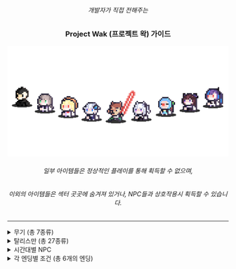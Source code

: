 <div align="center">

###### 개발자가 직접 전해주는

### Project Wak (프로젝트 왁) 가이드

<img src = "etc/images/thumnail.png" width = "600px">

###### 일부 아이템들은 정상적인 플레이를 통해 획득할 수 없으며,
###### 이외의 아이템들은 섹터 곳곳에 숨겨져 있거나, NPC들과 상호작용시 획득할 수 있습니다.


</div>

-----------------------

<details>
<summary>무기 (총 7종류)</summary>

-----------------------

#### 양손 광선검 [Item No.01]

<img src = "etc/items_weapons/945f2545-f419-4940-be57-c5af75e9d0f2.png" width = "64px">

- 가드 효율 0%</br>
- 특수 효과 : 익스플로전 사용 가능 및 매 100번째 타격 마다 강력한 '갈!' 데미지</br>


- 무기 강화 1레벨 이상시, 에네르기파 사용 가능</br>
- '의문의 제단'에 붉은 광선검과 푸른 광선검을 바쳐 획득 가능</br>

</br></br>
#


#### 초록 광선검 [Item No.02]

<img src = "etc/items_weapons/53e9010f-b1ba-4a5e-9407-12a0b220d427.png" width = "64px">

- 가드 효율 10%</br>
- 특수 효과 : 일반 공격 공속 증가</br>


- 무기 강화 1레벨 이상시, 에네르기파 사용 가능</br>
- '검성의 그림자' 처치시 획득 가능</br>

</br></br>
#



#### 붉은 광선검 [Item No.03]

<img src = "etc/items_weapons/c574c192-7d8c-4532-bb8b-70bdd5943387.png" width = "64px">

- 가드 효율 10%</br>


- 무기 강화 1레벨 이상시, 에네르기파 사용 가능</br>
- 튜토리얼 스테이지에서 획득 가능</br>

</br></br>
#



#### 푸른 광선검 [Item No.04]

<img src = "etc/items_weapons/f820f2a9-a2d1-4fb0-9d84-6207fa939363.png" width = "64px">

- 가드 효율 10%</br>
- 특수 효과 : 매 100번째 타격 마다 강력한 '갈!' 데미지</br>


- 무기 강화 1레벨 이상시, 에네르기파 사용 가능</br>
- '검성의 그림자' 처치시 획득 가능</br>

</br></br>
#



#### 돌격 소총 [Item No.05]

<img src = "etc/items_weapons/f2327aea-bb58-4ecf-b5b0-f858f0ae197d.png" width = "64px">

- 가드 효율 -50%</br>
- 특수 효과 : A키를 사용한 공격만 가능, 총알 제한 없음, 적의 방어력을 무시한 고정 데미지 적용</br>


- 탈리스만 '객관안'과 함께 사용하면, 세트 효과 '자동 조준' 활성화</br>
- '검성의 그림자' 처치시 획득 가능</br>

</br></br>
#


#### 지옥 참마도 [Item No.06]

<img src = "etc/items_weapons/baaa250a-cafc-4b6e-86be-b75359556b3a.png" width = "64px">

- 가드 효율 20%</br>
- 특수 효과 : '할복' 사용 가능</br>


- '할복' 사용 이후, 탈리스만 '아이네가 준 도끼'와 함께 사용하면 성능이 매우 좋아짐</br>
- '검성의 그림자' 처치시 획득 가능</br>

</br></br>


#### 왁초리 [Item No.07]

<img src = "etc/items_weapons/cebda1fd-45bf-4a67-af7d-b58d645dd792.png" width = "64px">

- 가드 효율 0%</br>


- 정상적인 방법을 통해선 획득 불가능</br>

</br></br>

---------------------------------

</details>





<details>
<summary>탈리스만 (총 27종류)</summary>

-----------------------

#### Re:wind 시계 [Item No.102]

<img src = "etc/items_accesories/e2c9d994-3a44-4e96-8437-e57bb0c58b83.png" width = "64px">

- 특수 효과 : 게임 오버가 되었을 때, 바로 직전의 과거로 시간을 되돌림.</br>
또한, 현재 시각과 함께 왁드로이드 완성까지 남은 시간을 표시해줌.


- 아이네를 통해 획득 가능</br>

</br></br>
#


#### 객관안 [Item No.103]

<img src = "etc/items_accesories/4834ca26-3609-4e92-b37b-de6e298eb95b.png" width = "64px">

- 특수 효과 : 자동으로 적을 타깃팅 해줌 (= 락온 효과)</br>


- 돌격 소총과 함께 사용하면 총을 모든 각도로 자동 조준함</br>
- 섹터 탐사를 통해 획득 가능 (숨겨진 아이템)</br>

</br></br>
#



#### 런닝 나시 [Item No.104]

<img src = "etc/items_accesories/33368b04-1ab5-410e-9c2e-8b2fa4bd3563.png" width = "64px">

- 특수 효과 : 대쉬 스킬 사용시 소모하는 스테미나량 50% 경감</br>


- 섹터 탐사를 통해 획득 가능 (숨겨진 아이템)</br>

</br></br>
#



#### 보라색 리본 [Item No.105]

<img src = "etc/items_accesories/27ae17f7-542f-4132-9cb0-5452ff7e5e3a.png" width = "64px">

- 특수 효과 : 방어력 10% 증가 및 최대 체력 50만큼 증가</br>


- 주르르를 통해 획득 가능</br>

</br></br>
#



#### 징버거 [Item No.106]

<img src = "etc/items_accesories/e23148b3-abe0-4d3e-8de3-3b96bd9ab770.png" width = "64px">

- 특수 효과 : 전투 모드가 아닌경우, 체력을 조금씩 회복</br>


- 징버거를 통해 획득 가능</br>

</br></br>
#


#### 파란 머리핀 [Item No.107]

<img src = "etc/items_accesories/acd7c5c8-9f99-4ff1-861c-94544003d6dc.png" width = "64px">

- 특수 효과 : 방어력 10% 증가 및 최대 체력 50만큼 증가</br>


- 고세구를 통해 획득 가능</br>

</br></br>
#


#### 응원 깃발 [Item No.108]

<img src = "etc/items_accesories/14b748e0-3161-456d-b8b0-554a6cf4befb.png" width = "64px">

- 특수 효과 : 기본 데미지 18% 증가</br>


- 섹터 탐사를 통해 획득 가능 (숨겨진 아이템)</br>

</br></br>
#


#### 알잘딱 가드 [Item No.109]

<img src = "etc/items_accesories/2dec64d9-b339-4a52-99a1-5973a9288fef.png" width = "64px">

- 특수 효과 : 적에게 피격당할시, 70%확률로 자동 방어</br>


- 난이도 설정을 통해 획득 가능 (벨런스 보정 아이템)</br>

</br></br>
#


#### 아이돌 신발 [Item No.110]

<img src = "etc/items_accesories/cd4dffa2-09b3-4aac-83db-f4aa7c303c4e.png" width = "64px">

- 특수 효과 : 점프력 증가 및 중력 감소</br>


- 해당 탈리스만을 이용하여 얻을 수 있는 특수 탈리스만들이 맵 곳곳에 존재함</br>
- 섹터 탐사를 통해 획득 가능 (숨겨진 아이템)</br>

</br></br>
#


#### 푸른색의 깃발 [Item No.111]

<img src = "etc/items_accesories/dbb84ba4-efac-4cef-bc62-83756d3561e9.png" width = "64px">

- 특수 효과 : 크리티컬 데미지 확률 15% 증가</br>


- 섹터 탐사를 통해 획득 가능 (숨겨진 아이템)</br>

</br></br>
#


#### 다이아몬드 검 [Item No.112]

<img src = "etc/items_accesories/a05a9789-e2c8-44a8-9814-3d8056f6aed3.png" width = "64px">

- 특수 효과 : 크리티컬 데미지 확률 10% 및 기본 데미지 10% 증가</br>


- 비챤을 통해 획득 가능</br>

</br></br>
#


#### AED (심장 제세동기) [Item No.113]

<img src = "etc/items_accesories/7a099ff1-0880-4487-aa3d-78294580adad.png" width = "64px">

- 특수 효과 : 플레이어가 사망하였을때, 체력을 1만큼 남기고 즉시 부활</br>


- 릴파를 통해 획득 가능</br>

</br></br>
#


#### 뱅갈고무나무 에스트 병 [Item No.114]

<img src = "etc/items_accesories/bd64db59-4a2d-4bd1-a91f-179205f0e95c.png" width = "64px">

- 특수 효과 : 최대 체력의 50%만큼 회복 및 상태 이상 해제</br>


- 사망 횟수가 10회를 넘었을시, 아이네를 통해 획득 가능 / 난이도 설정을 통해 획득 가능 (벨런스 보정 아이템)</br>

</br></br>
#


#### 각성제 [Item No.115]

<img src = "etc/items_accesories/73cc98ba-81c6-4e30-b08e-f4e9901a94e4.png" width = "64px">

- 특수 효과 : 사용 즉시 레이지 모드 발동 및 상태 이상 해제</br>


- 섹터 탐사를 통해 획득 가능 (숨겨진 아이템)</br>

</br></br>
#


#### 깨진 하트 크리스탈 (좌) [Item No.116]

<img src = "etc/items_accesories/eaacbb97-063f-4fc1-8bab-485970a7d1a2.png" width = "64px">

- 특수 효과 : 최대 체력 100만큼 증가</br>


- 섹터 탐사를 통해 획득 가능 (숨겨진 아이템)</br>

</br></br>
#


#### 깨진 하트 크리스탈 (우) [Item No.117]

<img src = "etc/items_accesories/b63c67f4-8277-4a32-9c73-54f2b4774187.png" width = "64px">

- 특수 효과 : 최대 체력 100만큼 증가</br>


- 섹터 탐사를 통해 획득 가능 (숨겨진 아이템)</br>

</br></br>
#


#### 하트 크리스탈 [Item No.118]

<img src = "etc/items_accesories/480934c8-1778-454d-9691-11804f00bcbc.png" width = "64px">

- 특수 효과 : 최대 체력 150만큼 증가</br>


- 난이도 설정을 통해 획득 가능 (벨런스 보정 아이템)</br>

</br></br>
#


#### 바다의 왕의 삼지창 [Item No.119]

<img src = "etc/items_accesories/bde0985d-a6b2-4208-ab57-6da4d163751a.png" width = "64px">

- 특수 효과 : 레이지 게이지가 80% 이상 찬 경우, 공중에서 E키를 누를시, 강력한 특수 스킬 사용</br>


- 히든 보스 '왁귀상어'를 통해 획득 가능 (숨겨진 아이템)</br>

</br></br>
#


#### 1차 테스터 기념 동상 [Item No.120]

<img src = "etc/items_accesories/21788fb4-7197-46f6-b228-7dc9aba90d07.png" width = "64px">

- 특수 효과 : 방어력 5%, 크리티컬 데미지 확률 12%, 기본 데미지 10% 증가</br>


- 닉네임 설정시, 1차 테스터 명단에 있는 닉네임으로 설정하여 획득 가능 (네이밍 치트 아이템)</br>

</br></br>
#


#### 2차 테스터 기념 동상 [Item No.121]

<img src = "etc/items_accesories/c77e5213-7980-40c7-b915-147b6f699f62.png" width = "64px">

- 특수 효과 : 방어력 5%, 크리티컬 데미지 확률 12%, 기본 데미지 10% 증가</br>


- 닉네임 설정시, 2차 테스터 명단에 있는 닉네임으로 설정하여 획득 가능 (네이밍 치트 아이템)</br>

</br></br>
#


#### 3차 테스터 기념 동상 [Item No.122]

<img src = "etc/items_accesories/9eef1fa8-246d-4e6b-b48c-7391d22ac2f2.png" width = "64px">

- 특수 효과 : 방어력 5%, 크리티컬 데미지 확률 12%, 기본 데미지 10% 증가</br>


- 닉네임 설정시, 3차 테스터 명단에 있는 닉네임으로 설정하여 획득 가능 (네이밍 치트 아이템)</br>

</br></br>
#


#### 버그 사냥꾼 [Item No.123]

<img src = "etc/items_accesories/3b596825-4daa-4098-929a-a4748d215d1e.png" width = "64px">

- 특수 효과 : 크리티컬 데미지 확률 15%, 기본 데미지 20% 증가</br>


- 닉네임 설정시, Special Thanks 명단에 있는 닉네임으로 설정하여 획득 가능 (네이밍 치트 아이템)</br>

</br></br>
#


#### 신세계의 신 [Item No.124]

<img src = "etc/items_accesories/c0a167b3-e5b7-4fd8-879e-cde29a54ea87.png" width = "64px">

- 특수 효과 : 레이지 모드 사용시, 주변에 번개를 생성</br>


- 모든 도전과제 달성시 획득 가능 (숨겨진 아이템)</br>

</br></br>
#


#### 아이네가 준 도끼 [Item No.125]

<img src = "etc/items_accesories/e5a48be2-9727-473c-8eb7-4ace41d949cb.png" width = "64px">

- 특수 효과 : 현재 체력에 반비례하여 기본 데미지 증가</br>
(풀피 상태일때의 데미지는 100%, 이후부터 체력이 적어질 때마다 데미지 증가)</br>


- 다회차 플레이시 아이네를 통해 획득 가능 (숨겨진 아이템)</br>

</br></br>

---------------------------------

</details>


<details>
<summary>시간대별 NPC</summary>

---------------------------------

#### 아이네</br>

<img src = "etc/images/npc1.png" width = "64px">

- 20시 ~ 24시 (밤)</br>


#### 주르르</br>

<img src = "etc/images/npc2.png" width = "64px">

- 1시 ~ 4시 (밤)</br>


#### 고세구</br>

<img src = "etc/images/npc3.png" width = "64px">

- 5시 ~ 9시 (밤/아침)</br>


#### 비챤</br>

<img src = "etc/images/npc4.png" width = "64px">

- 10시 ~ 13시 (아침)</br>


#### 징버거</br>

<img src = "etc/images/npc5.png" width = "64px">

- 14시 ~ 17시 (아침)</br>


#### 릴파</br>

<img src = "etc/images/npc6.png" width = "64px">

- 17시 ~ 19시 (아침)</br>


---------------------------------


</details>






<details>
<summary>각 엔딩별 조건 (총 6개의 엔딩)</summary>

---------------------------------

#### 소멸 엔딩</br>

##### 과거로 보낸 왁드로이드로 인해 과거의 자신이 사망하여 없어졌기에, 현재의 자신 또한 존재할 수 없게 되었다.</br>

- 폭주한 왁드로이드 처치후, Re:wind시계를 이용해 왁드로이드를 과거로 보내버릴경우 조건 달성</br>


</br></br>



#### 진엔딩</br>

##### 누구도 희생되지 않고, 성공적으로 박사의 계획 '프로젝트 왁'을 저지하였다</br>

- Re:wind시계를 이용해 과거로 돌아가, 이세돌 멤버들과 천양이를 연구소 밖으로 대피시킨후, 왁드로이드를 처치할 경우 조건 달성</br>


</br></br>



#### 도망자 엔딩</br>

##### 이세돌 멤버들과, 팬치들 그리고 천양이를 구하지 않고 혼자 탈출 했다</br>

- 폭주한 왁드로이드 처치후, 연구소 밖으로 도망친 뒤 박사의 계획을 저지했으니, 만족하고 집으로 돌아갈경우 조건 달성</br>


</br></br>



#### 회귀 불능 엔딩</br>

##### 과거로 되돌아가려고 했지만, 시계가 완전히 망가져 버려 과거로 돌아갈 수 없게 되었다</br>

- D-day가 되어버리면, 도파민 박사의 계획에 의해 연구소가 폭발하게 되고,</br>
이에 왁굳과 이세돌, 천양이 모두 폭발에 휘말리게 되는데,</br>
이때 Re:wind시계를 이용해 과거로 되돌아가 다시 D-day이전으로 되돌아가게 된다.</br>
하지만, 폭발의 영향으로 인해 시계에 점점 금이 가기 시작한다.</br>
시계에 금이 3번 이상 갈 경우, 시계는 완전히 부셔져버리며 '완전한 게임 오버' 상태가 되어버린다.</br>

- 이러한 점을 이용해, 시계가 정확히 '2번'까지만 부서진 상태로 폭주한 왁드로이드 처치후, </br>
이세돌과 천양이를 대피시키기 위해, 스스로를 칼로 찔러 Re:wind시계를 이용해 과거로 되돌아가려고 시도시, 시계가 깨져버려서 과거로 되돌아가지 못하고 그대로 사망하게 된다.</br>


</br></br>


#### 게임오버 엔딩 (2가지 방법으로 가능)</br>

##### 플레이어가 사망했다</br>

1. D-day가 되어버리면, 도파민 박사의 계획에 의해 연구소가 폭발하게 되고,</br>
이에 왁굳과 이세돌, 천양이 모두 폭발에 휘말리게 되는데,</br>
이때 Re:wind시계를 이용해 과거로 되돌아가 다시 D-day이전으로 되돌아가게 된다.</br>
하지만, 폭발의 영향으로 인해 시계에 점점 금이 가기 시작한다.</br>
시계에 금이 3번 이상 갈 경우, 시계는 완전히 부셔버리며 '완전한 게임 오버' 상태가 되어버리면서 '게임오버 엔딩' 조건이 달성된다.</br>

2. Re:wind시계를 장착하지 않은 상태로, 플레이어 사망시 과거로 되돌아가지 못하고 '완전한 게임 오버' 상태가 되어버리면서 '게임오버 엔딩' 조건이 달성된다.</br>


---------------------------------


</details>
